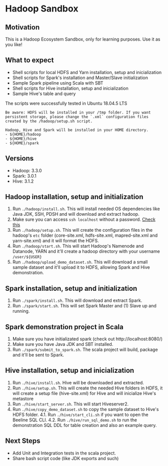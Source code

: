 # Hadoop Sandbox

## Motivation
This is a Hadoop Ecosystem Sandbox, only for learning purposes. Use it as you like!

## What to expect
- Shell scripts for local HDFS and Yarn installation, setup and inicialization
- Shell scripts for Spark's installation and Master/Slave initialization
- Sample Spark pipeline using Scala with SBT
- Shell scripts for Hive installation, setup and inicialization
- Sample Hive's table and query

The scripts were successfully tested in Ubuntu 18.04.5 LTS

```
Be aware: HDFS will be installed in your /tmp folder. If you want persistent storage, please change the `.xml` configuration files created by the /hadoop/setup.sh script.

Hadoop, Hive and Spark will be installed in your HOME directory.
- ${HOME}/hadoop
- ${HOME}/hive 
- ${HOME}/spark
```

## Versions
- Hadoop: 3.3.0
- Spark: 3.0.1
- Hive: 3.1.2


## Hadoop installation, setup and initialization

1. Run `./hadoop/install.sh`. This will install needed OS dependencies like Java JDK, SSH, PDSH and will download and extract hadoop.
2. Make sure you can access `ssh localhost` without a password. [Check this](https://stackoverflow.com/questions/7439563/how-to-ssh-to-localhost-without-password)
3. Run `./hadoop/setup.sh`. This will create the configuration files in the hadoop's `etc` folder (core-site.xml, hdfs-site.xml, mapred-site.xml and yarn-site.xml) and it will format the HDFS.
4. Run `./hadoop/start.sh`. This will start Hadoop's Namenode and Datanode, YARN and it'll create a hadoop directory with your username `/user/${USER}`
5. Run `./hadoop/upload_demo_dataset.sh`. This will download a small sample dataset and it'll upload it to HDFS, allowing Spark and Hive demonstration.


## Spark installation, setup and initialization

1. Run `./spark/install.sh`. This will download and extract Spark.
2. Run `./spark/start.sh`. This will set Spark Master and (1) Slave up and running.

## Spark demonstration project in Scala

1. Make sure you have initializated spark (check out http://localhost:8080/)
2. Make sure you have Java JDK and SBT installed.
3. Run `./spark/submit_to_spark.sh`. The scala project will build, package and it'll be sent to Spark.

## Hive installation, setup and inicialization

1. Run `./hive/install.sh`. Hive will be downloaded and extracted.
2. Run `./hive/setup.sh`. This will create the needed Hive folders in HDFS, it will create a setup file (hive-site.xml) for Hive and will inicialize Hive's metastore
3. Run `./hive/start_server.sh`. This will start Hiveserver2.
4. Run `./hive/copy_demo_dataset.sh` to copy the sample dataset to Hive's HDFS folder.
4.1. Run `./hive/start_cli.sh` if you want to open the Beeline SQL CLI.
4.2. Run `./hive/run_sql_demo.sh` to run the demonstration SQL DDL for table creation and also an example query.


## Next Steps
- Add Unit and Integration tests in the scala project.
- Share bash script code (like JDK exports and such)